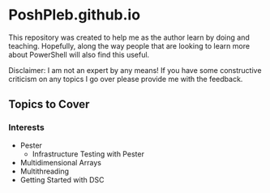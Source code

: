 PoshPleb.github.io
=====================

This repository was created to help me as the author learn by doing and teaching. Hopefully, along the way people that are looking to learn more about PowerShell will also find this useful.

Disclaimer: I am not an expert by any means! If you have some constructive criticism on any topics I go over please provide me with the feedback.

## Topics to Cover
### Interests
- Pester
	- Infrastructure Testing with Pester
- Multidimensional Arrays
- Multithreading
- Getting Started with DSC